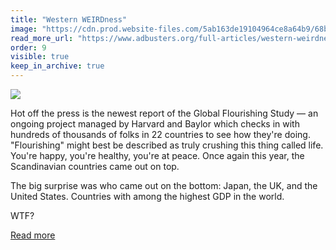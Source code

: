 ```yaml
---
title: "Western WEIRDness"
image: "https://cdn.prod.website-files.com/5ab163de19104964ce8a64b9/68b0b4d33fd22026ebda775c_thats%20weird.jpg"
read_more_url: "https://www.adbusters.org/full-articles/western-weirdness"
order: 9
visible: true
keep_in_archive: true
---
```


![](https://cdn.prod.website-files.com/5ab163de19104964ce8a64b9/68b0b4d33fd22026ebda775c_thats%20weird.jpg)

Hot off the press is the newest report of the Global Flourishing Study — an ongoing project managed by Harvard and Baylor which checks in with hundreds of thousands of folks in 22 countries to see how they're doing. "Flourishing" might best be described as truly crushing this thing called life. You're happy, you're healthy, you're at peace. Once again this year, the Scandinavian countries came out on top.

The big surprise was who came out on the bottom: Japan, the UK, and the United States. Countries with among the highest GDP in the world.

WTF?

[Read more](https://www.adbusters.org/full-articles/western-weirdness)
